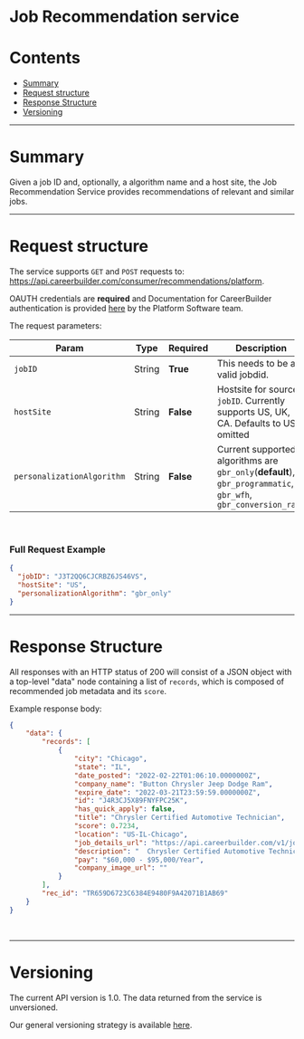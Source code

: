# Job Recommendation service
# Contents

- [Summary](#summary)
- [Request structure](#request-structure)
- [Response Structure](#response-structure)
- [Versioning](#versioning)

----------------------------
# Summary

Given a job ID and, optionally, a algorithm name and a host site, the Job Recommendation Service provides recommendations of relevant and similar jobs.

----------------------------
# Request structure
The service supports `GET` and `POST` requests to:
https://api.careerbuilder.com/consumer/recommendations/platform.

OAUTH credentials are **required** and Documentation for CareerBuilder authentication is provided [here](https://apimanagement.cbplatform.link/#/oauth/faq) by the Platform Software team.

The request parameters:

| Param    | Type | Required | Description |
|----------|------|----------|-------------|
| `jobID` | String | **True** | This needs to be a valid jobdid.
| `hostSite` | String | **False** | Hostsite for source `jobID`. Currently supports US, UK, CA. Defaults to US if omitted 
| `personalizationAlgorithm` | String | **False** | Current supported algorithms are `gbr_only`(**default**), `gbr_programmatic`, `gbr_wfh`, `gbr_conversion_rate`


&nbsp;
### Full Request Example

```json
{
  "jobID": "J3T2QQ6CJCRBZ6JS46VS",
  "hostSite": "US",
  "personalizationAlgorithm": "gbr_only"
}
```
----------------------
# Response Structure

All responses with an HTTP status of 200 will consist of a JSON object with a top-level "data" node containing a list of `records`, which is composed of recommended job metadata and its `score`.

Example response body:
```JSON
{
    "data": {
        "records": [
            {
                "city": "Chicago",
                "state": "IL",
                "date_posted": "2022-02-22T01:06:10.0000000Z",
                "company_name": "Button Chrysler Jeep Dodge Ram",
                "expire_date": "2022-03-21T23:59:59.0000000Z",
                "id": "J4R3CJ5X89FNYFPC25K",
                "has_quick_apply": false,
                "title": "Chrysler Certified Automotive Technician",
                "score": 0.7234,
                "location": "US-IL-Chicago",
                "job_details_url": "https://api.careerbuilder.com/v1/joblink?DID=J4R3CJ5X89FNYFPC25K&recid=TR659D6723C6384E9480F9A42071B1AB69",
                "description": "  Chrysler Certified Automotive Technician ...",
                "pay": "$60,000 - $95,000/Year",
                "company_image_url": ""
            }
        ],
        "rec_id": "TR659D6723C6384E9480F9A42071B1AB69"
    }
}
```

&nbsp;

-----------
# Versioning
The current API version is 1.0. The data returned from the service is unversioned.

Our general versioning strategy is available [here](/Versioning.md).
